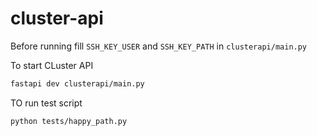 # cluster-api

Before running fill `SSH_KEY_USER` and `SSH_KEY_PATH` in `clusterapi/main.py`

To start CLuster API

```bash
fastapi dev clusterapi/main.py
```

TO run test script

```bash
python tests/happy_path.py 
```
